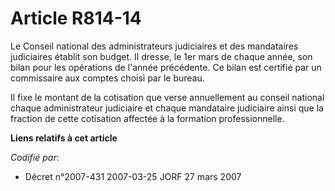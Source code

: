 # Article R814-14

Le Conseil national des administrateurs judiciaires et des mandataires judiciaires établit son budget. Il dresse, le 1er mars
de chaque année, son bilan pour les opérations de l'année précédente. Ce bilan est certifié par un commissaire aux comptes
choisi par le bureau.

Il fixe le montant de la cotisation que verse annuellement au conseil national chaque administrateur judiciaire et chaque
mandataire judiciaire ainsi que la fraction de cette cotisation affectée à la formation professionnelle.

**Liens relatifs à cet article**

_Codifié par_:

  - Décret n°2007-431 2007-03-25 JORF 27 mars 2007
